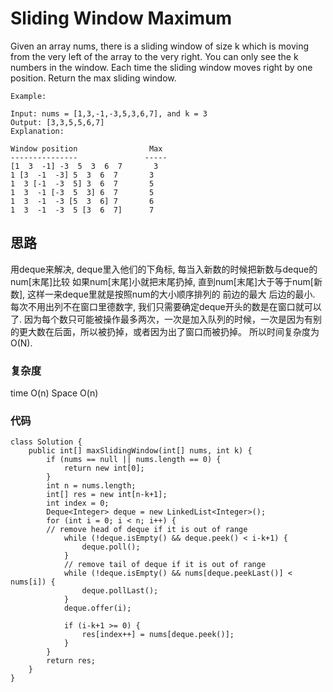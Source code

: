 # Sliding Window Maximum
Given an array nums, there is a sliding window of size k which is moving from the very left of the array to the very right. You can only see the k numbers in the window. Each time the sliding window moves right by one position. Return the max sliding window.

	Example:
	
	Input: nums = [1,3,-1,-3,5,3,6,7], and k = 3
	Output: [3,3,5,5,6,7] 
	Explanation: 
	
	Window position                Max
	---------------               -----
	[1  3  -1] -3  5  3  6  7       3
	1 [3  -1  -3] 5  3  6  7       3
	1  3 [-1  -3  5] 3  6  7       5
	1  3  -1 [-3  5  3] 6  7       5
	1  3  -1  -3 [5  3  6] 7       6
	1  3  -1  -3  5 [3  6  7]      7
	
## 思路
用deque来解决, deque里入他们的下角标, 每当入新数的时候把新数与deque的num[末尾]比较 如果num[末尾]小就把末尾扔掉, 直到num[末尾]大于等于num[新数], 这样一来deque里就是按照num的大小顺序排列的 前边的最大 后边的最小. 每次不用出列不在窗口里德数字, 我们只需要确定deque开头的数是在窗口就可以了. 因为每个数只可能被操作最多两次，一次是加入队列的时候，一次是因为有别的更大数在后面，所以被扔掉，或者因为出了窗口而被扔掉。   所以时间复杂度为O(N).
### 复杂度
time O(n) Space O(n)
### 代码

```
class Solution {
    public int[] maxSlidingWindow(int[] nums, int k) {
        if (nums == null || nums.length == 0) {
            return new int[0];
        }
        int n = nums.length;
        int[] res = new int[n-k+1];
        int index = 0;
        Deque<Integer> deque = new LinkedList<Integer>();
        for (int i = 0; i < n; i++) {
        // remove head of deque if it is out of range
            while (!deque.isEmpty() && deque.peek() < i-k+1) {
                deque.poll();
            }
            // remove tail of deque if it is out of range
            while (!deque.isEmpty() && nums[deque.peekLast()] < nums[i]) {
                deque.pollLast();
            }
            deque.offer(i);
            
            if (i-k+1 >= 0) {
                res[index++] = nums[deque.peek()];
            }
        }
        return res;
    }
}
```
